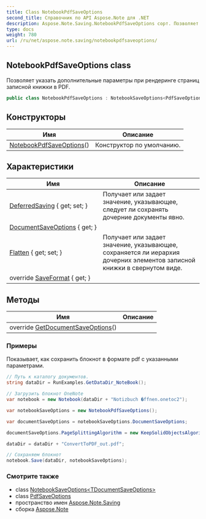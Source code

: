 ```yaml
---
title: Class NotebookPdfSaveOptions
second_title: Справочник по API Aspose.Note для .NET
description: Aspose.Note.Saving.NotebookPdfSaveOptions сорт. Позволяет указать дополнительные параметры при рендеринге страниц записной книжки в PDF.
type: docs
weight: 780
url: /ru/net/aspose.note.saving/notebookpdfsaveoptions/
---
```

## NotebookPdfSaveOptions class

Позволяет указать дополнительные параметры при рендеринге страниц записной книжки в PDF.

```csharp
public class NotebookPdfSaveOptions : NotebookSaveOptions<PdfSaveOptions>
```

## Конструкторы

| Имя | Описание |
| --- | --- |
| [NotebookPdfSaveOptions](notebookpdfsaveoptions/)() | Конструктор по умолчанию. |

## Характеристики

| Имя | Описание |
| --- | --- |
| [DeferredSaving](../../aspose.note.saving/notebooksaveoptions/deferredsaving/) { get; set; } | Получает или задает значение, указывающее, следует ли сохранять дочерние документы явно. |
| [DocumentSaveOptions](../../aspose.note.saving/notebooksaveoptions-1/documentsaveoptions/) { get; } |  |
| [Flatten](../../aspose.note.saving/notebooksaveoptions/flatten/) { get; set; } | Получает или задает значение, указывающее, сохраняется ли иерархия дочерних элементов записной книжки в свернутом виде. |
| override [SaveFormat](../../aspose.note.saving/notebooksaveoptions-1/saveformat/) { get; } |  |

## Методы

| Имя | Описание |
| --- | --- |
| override [GetDocumentSaveOptions](../../aspose.note.saving/notebooksaveoptions-1/getdocumentsaveoptions/)() |  |

### Примеры

Показывает, как сохранить блокнот в формате pdf с указанными параметрами.

```csharp
// Путь к каталогу документов.
string dataDir = RunExamples.GetDataDir_NoteBook();

// Загрузить блокнот OneNote
var notebook = new Notebook(dataDir + "Notizbuch �ffnen.onetoc2");

var notebookSaveOptions = new NotebookPdfSaveOptions();

var documentSaveOptions = notebookSaveOptions.DocumentSaveOptions;

documentSaveOptions.PageSplittingAlgorithm = new KeepSolidObjectsAlgorithm();

dataDir = dataDir + "ConvertToPDF_out.pdf";

// Сохраняем блокнот
notebook.Save(dataDir, notebookSaveOptions);
```

### Смотрите также

* class [NotebookSaveOptions&lt;TDocumentSaveOptions&gt;](../notebooksaveoptions-1/)
* class [PdfSaveOptions](../pdfsaveoptions/)
* пространство имен [Aspose.Note.Saving](../../aspose.note.saving/)
* сборка [Aspose.Note](../../)


